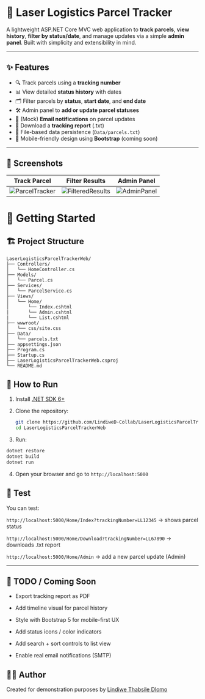 # 🚚 Laser Logistics Parcel Tracker

A lightweight ASP.NET Core MVC web application to **track parcels**, **view history**, **filter by status/date**, and manage updates via a simple **admin panel**. Built with simplicity and extensibility in mind.


---

## ✨ Features

- 🔍 Track parcels using a **tracking number**
- 📊 View detailed **status history** with dates
- 🗂 Filter parcels by **status**, **start date**, and **end date**
- 🛠 Admin panel to **add or update parcel statuses**
- 📨 (Mock) **Email notifications** on parcel updates
- 📄 Download a **tracking report** (.txt)
- 💾 File-based data persistence (`Data/parcels.txt`)
- 📱 Mobile-friendly design using **Bootstrap** (coming soon)

---

## 📸 Screenshots

| Track Parcel | Filter Results | Admin Panel |
|--------------|----------------|-------------|
| ![ParcelTracker](https://github.com/user-attachments/assets/c5944009-10d0-4798-84b0-bc6f5a2c6068) | ![FilteredResults](https://github.com/user-attachments/assets/bbbdb6a6-f135-4d73-9dd7-61c8f17d0aa7) | ![AdminPanel](https://github.com/user-attachments/assets/63aca8a6-6c0c-49c8-95e0-ac2afd1e2421)|


# 🚀 Getting Started

## 🏗 Project Structure

```
LaserLogisticsParcelTrackerWeb/
├── Controllers/
│   └── HomeController.cs
├── Models/
│   └── Parcel.cs
├── Services/
│   └── ParcelService.cs
├── Views/
│   └── Home/
│       └── Index.cshtml
|       └── Admin.cshtml
|       └── List.cshtml
├── wwwroot/
│   └── css/site.css
├── Data/
│   └── parcels.txt
├── appsettings.json
├── Program.cs
├── Startup.cs
├── LaserLogisticsParcelTrackerWeb.csproj
└── README.md

```

## 🏃 How to Run 
1. Install [.NET SDK 6+](https://dotnet.microsoft.com/en-us/download/dotnet/6.0)
2. Clone the repository:

   ```bash
   git clone https://github.com/LindiweD-Collab/LaserLogisticsParcelTrackerWeb.git
   cd LaserLogisticsParcelTrackerWeb
   ```
3. Run:
```bash
dotnet restore
dotnet build
dotnet run
```
4. Open your browser and go to `http://localhost:5000`


## 🧪 Test

You can test:

`http://localhost:5000/Home/Index?trackingNumber=LL12345` → shows parcel status

`http://localhost:5000/Home/Download?trackingNumber=LL67890` → downloads .txt report

`http://localhost:5000/Home/Admin` → add a new parcel update (Admin)

---
## 📌 TODO / Coming Soon
 - Export tracking report as PDF

 - Add timeline visual for parcel history

 - Style with Bootstrap 5 for mobile-first UX

 - Add status icons / color indicators

 - Add search + sort controls to list view

 - Enable real email notifications (SMTP)



## 👨‍💻 Author

Created for demonstration purposes by [Lindiwe Thabsile Dlomo](https://github.com/LindiweD-Collab)

